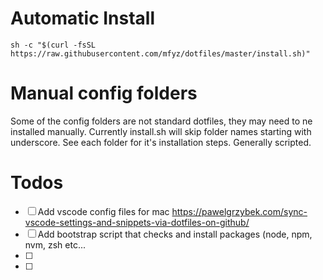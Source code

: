 
# Automatic Install

`sh -c "$(curl -fsSL https://raw.githubusercontent.com/mfyz/dotfiles/master/install.sh)"`


# Manual config folders

Some of the config folders are not standard dotfiles, they may need to ne installed manually. Currently install.sh will skip folder names starting with underscore. See each folder for it's installation steps. Generally scripted.


# Todos

- [ ] Add vscode config files for mac https://pawelgrzybek.com/sync-vscode-settings-and-snippets-via-dotfiles-on-github/
- [ ] Add bootstrap script that checks and install packages (node, npm, nvm, zsh etc...
- [ ] 
- [ ] 

